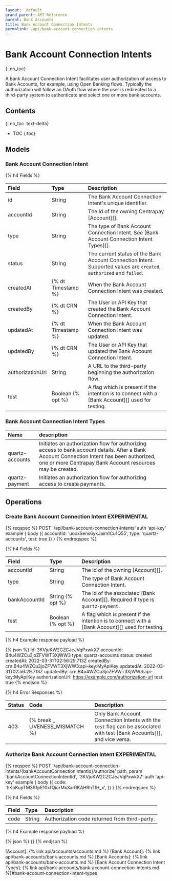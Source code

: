 ```yaml
---
layout:  default
grand_parent: API Reference
parent: Bank Accounts
title: Bank Account Connection Intents
permalink: /api/bank-account-connection-intents
---
```


# Bank Account Connection Intents
{:.no_toc}

A Bank Account Connection Intent facilitates user authorization of access to Bank Accounts, for example, using Open Banking flows.
Typically the authorization will follow an OAuth flow where the user is redirected to a third-party system to authenticate and select
one or more bank accounts.

## Contents
{:.no_toc .text-delta}

* TOC
{:toc}

## Models

### Bank Account Connection Intent
{% h4 Fields %}

|      Field       |        Type        |                                                     Description                                                      |
| :--------------- | :----------------- | :------------------------------------------------------------------------------------------------------------------- |
| id               | String             | The Bank Account Connection Intent's unique identifier.                                                              |
| accountId        | String             | The id of the owning Centrapay [Account][].                                                                          |
| type             | String             | The type of Bank Account Connection Intent. See [Bank Account Connection Intent Types][].                            |
| status           | String             | The current status of the Bank Account Connection Intent. Supported values are `created`, `authorized` and `failed`. |
| createdAt        | {% dt Timestamp %} | When the Bank Account Connection Intent was created.                                                                 |
| createdBy        | {% dt CRN %}       | The User or API Key that created the Bank Account Connection Intent.                                                 |
| updatedAt        | {% dt Timestamp %} | When the Bank Account Connection Intent was updated.                                                                 |
| updatedBy        | {% dt CRN %}       | The User or API Key that updated the Bank Account Connection Intent.                                                 |
| authorizationUrl | String             | A URL to the third-party beginning the authorization flow.                                                           |
| test             | Boolean {% opt %}  | A flag which is present if the intention is to connect with a [Bank Account][] used for testing.                     |

### Bank Account Connection Intent Types

|      Name       |                                                                                               description                                                                                                |
| :-------------- | :------------------------------------------------------------------------------------------------------------------------------------------------------------------------------------------------------- |
| quartz-accounts | Initiates an authorization flow for authorizing access to bank account details. After a Bank Account Connection Intent has been authorized, one or more Centrapay Bank Account resources may be created. |
| quartz-payment  | Initiates an authorization flow for authorizing access to create payments.                                                                                                                               |

## Operations

### Create Bank Account Connection Intent **EXPERIMENTAL**

{% reqspec %}
  POST '/api/bank-account-connection-intents'
  auth 'api-key'
  example {
    body ({
      accountId: 'uooxSens6ykJaim1Cu1Q55',
      type: 'quartz-accounts',
      test: true
    })
  }
{% endreqspec %}

{% h4 Fields %}

|     Field     |       Type        |                                           Description                                            |
| :------------ | :---------------- | :----------------------------------------------------------------------------------------------- |
| accountId     | String            | The id of the owning [Account][].                                                                |
| type          | String            | The type of Bank Account Connection Intent.                                                      |
| bankAccountId | String  {% opt %} | The id of the associated [Bank Account][]. Required if type is `quartz-payment`.                 |
| test          | Boolean {% opt %} | A flag which is present if the intention is to connect with a [Bank Account][] used for testing. |


{% h4 Example response payload %}

{% json %}
  id: 3KVjuKW2CZCJeJVqPxwkX7
  accountId: B4u4WZCu3joZFVWT3XjWW3
  type: quartz-accounts
  status: created
  createdAt: 2022-03-31T02:56:29.713Z
  createdBy: crn:B4u4WZCu3joZFVWT3XjWW3:api-key:MyApiKey
  updatedAt: 2022-03-31T02:56:29.713Z
  updatedBy: crn:B4u4WZCu3joZFVWT3XjWW3:api-key:MyApiKey
  authorizationUrl: https://example.com/authorization-url
  test: true
{% endjson %}

{% h4 Error Responses %}

| Status |              Code               |                                                       Description                                                        |
| :----- | :------------------------------ | :----------------------------------------------------------------------------------------------------------------------- |
| 403    | {% break _ LIVENESS_MISMATCH %} | Only Bank Account Connection Intents with the `test` flag can be associated with test [Bank Accounts][], and vice versa. |

### Authorize Bank Account Connection Intent **EXPERIMENTAL**

{% reqspec %}
  POST '/api/bank-account-connection-intents/{bankAccountConnectionIntentId}/authorize'
  path_param 'bankAccountConnectionIntentId', '3KVjuKW2CZCJeJVqPxwkX7'
  auth 'api-key'
  example {
    body ({
      code: 'hKpKupTM391pE10xfQiorMxXarRKAHRhTfH_x',
    })
  }
{% endreqspec %}

{% h4 Fields %}

| Field |  Type  |                  Description                  |
| :---- | :----- | :-------------------------------------------- |
| code  | String | Authorization code returned from third-party. |

{% h4 Example response payload %}

{% json %}
{}
{% endjson %}


[Account]: {% link api/accounts/accounts.md %}
[Bank Account]: {% link api/bank-accounts/bank-accounts.md %}
[Bank Accounts]: {% link api/bank-accounts/bank-accounts.md %}
[Bank Account Connection Intent Types]: {% link api/bank-accounts/bank-account-connection-intents.md %}#bank-account-connection-intent-types
